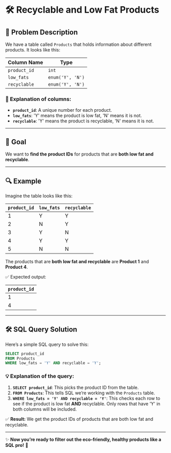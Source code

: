 # 🛠️ Recyclable and Low Fat Products

## 📌 Problem Description
We have a table called `Products` that holds information about different products. It looks like this:

| Column Name | Type          |
|-------------|---------------|
| `product_id` | `int`         |
| `low_fats`   | `enum('Y', 'N')` |
| `recyclable` | `enum('Y', 'N')` |

### 🧾 Explanation of columns:
- **`product_id`**: A unique number for each product.
- **`low_fats`**: 'Y' means the product is low fat, 'N' means it is not.
- **`recyclable`**: 'Y' means the product is recyclable, 'N' means it is not.

---

## 🎯 Goal
We want to **find the product IDs** for products that are **both low fat and recyclable**.

---

## 🔍 Example
Imagine the table looks like this:

| `product_id` | `low_fats` | `recyclable` |
|--------------|------------|--------------|
| 1            | Y          | Y            |
| 2            | N          | Y            |
| 3            | Y          | N            |
| 4            | Y          | Y            |
| 5            | N          | N            |

The products that are **both low fat and recyclable** are **Product 1** and **Product 4**.

✅ Expected output:

| `product_id` |
|--------------|
| 1            |
| 4            |

---

## 🛠️ SQL Query Solution
Here’s a simple SQL query to solve this:

```sql
SELECT product_id
FROM Products
WHERE low_fats = 'Y' AND recyclable = 'Y';
```

### 💡 Explanation of the query:
1. **`SELECT product_id`**: This picks the product ID from the table.
2. **`FROM Products`**: This tells SQL we’re working with the `Products` table.
3. **`WHERE low_fats = 'Y' AND recyclable = 'Y'`**: This checks each row to see if the product is low fat **AND** recyclable. Only rows that have 'Y' in both columns will be included.

✅ **Result:** We get the product IDs of products that are both low fat and recyclable.

---

✨ **Now you’re ready to filter out the eco-friendly, healthy products like a SQL pro!** 🌟

